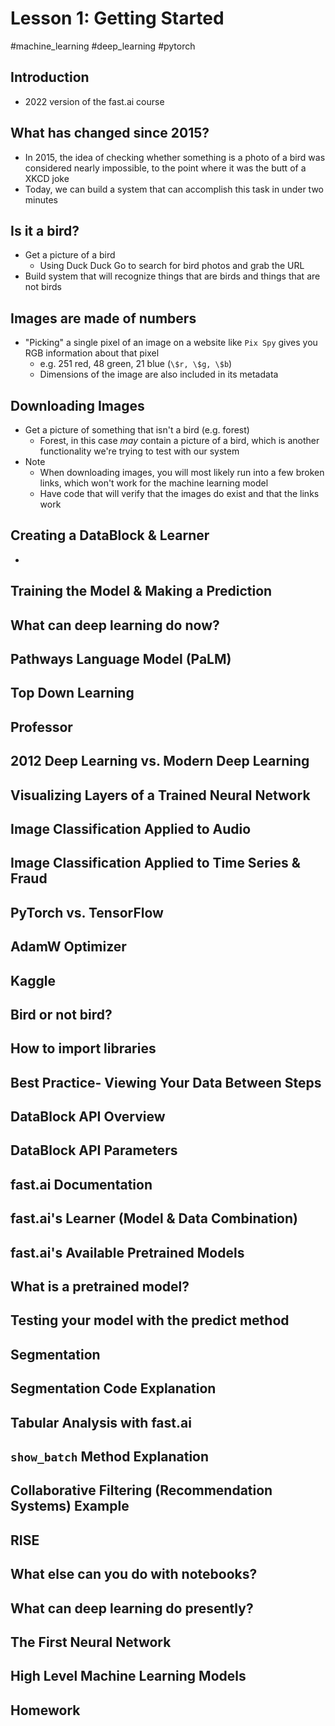 # Lesson 1: Getting Started

#machine_learning #deep_learning #pytorch 

## Introduction

- 2022 version of the fast.ai course

## What has changed since 2015?

- In 2015, the idea of checking whether something is a photo of a bird was considered nearly impossible, to the point where it was the butt of a XKCD joke
- Today, we can build a system that can accomplish this task in under two minutes

## Is it a bird?

- Get a picture of a bird
	- Using Duck Duck Go to search for bird photos and grab the URL
- Build system that will recognize things that are birds and things that are not birds

## Images are made of numbers

- "Picking" a single pixel of an image on a website like `Pix Spy` gives you RGB information about that pixel
	- e.g. 251 red, 48 green, 21 blue (`\$r, \$g, \$b`)
	- Dimensions of the image are also included in its metadata

## Downloading Images

- Get a picture of something that isn't a bird (e.g. forest)
	- Forest, in this case *may* contain a picture of a bird, which is another functionality we're trying to test with our system
- Note
	- When downloading images, you will most likely run into a few broken links, which won't work for the machine learning model
	- Have code that will verify that the images do exist and that the links work

##  Creating a DataBlock & Learner

- 

## Training the Model & Making a Prediction

##  What can deep learning do now?

## Pathways Language Model (PaLM)

##  Top Down Learning

## Professor

## 2012 Deep Learning vs. Modern Deep Learning

## Visualizing Layers of a Trained Neural Network

## Image Classification Applied to Audio

## Image Classification Applied to Time Series & Fraud

## PyTorch vs. TensorFlow

## AdamW Optimizer

## Kaggle

## Bird or not bird?

## How to import libraries

## Best Practice- Viewing Your Data Between Steps

## DataBlock API Overview

## DataBlock API Parameters

## fast.ai Documentation

## fast.ai's Learner (Model & Data Combination)

##  fast.ai's Available Pretrained Models

## What is a pretrained model?

## Testing your model with the predict method

## Segmentation

##  Segmentation Code Explanation

## Tabular Analysis with fast.ai

## `show_batch` Method Explanation

## Collaborative Filtering (Recommendation Systems) Example

## RISE

## What else can you do with notebooks?

##  What can deep learning do presently?

## The First Neural Network

## High Level Machine Learning Models

## Homework